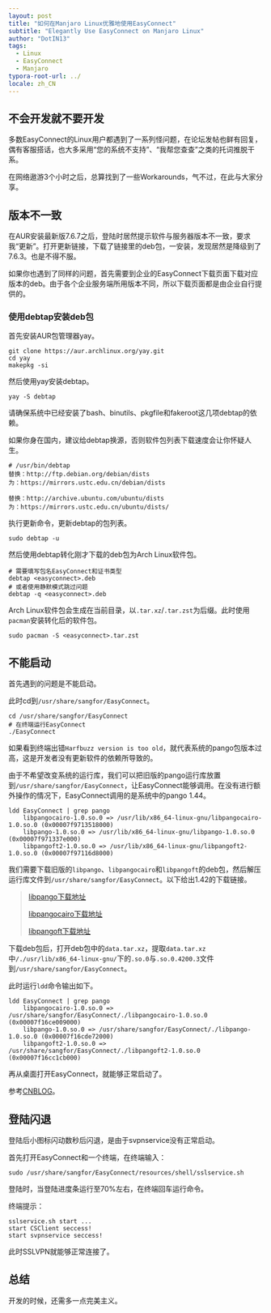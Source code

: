 ```yaml
---
layout: post
title: "如何在Manjaro Linux优雅地使用EasyConnect"
subtitle: "Elegantly Use EasyConnect on Manjaro Linux"
author: "DotIN13"
tags:
  - Linux
  - EasyConnect
  - Manjaro
typora-root-url: ../
locale: zh_CN
---
```


## 不会开发就不要开发

多数EasyConnect的Linux用户都遇到了一系列怪问题，在论坛发帖也鲜有回复，偶有客服搭话，也大多采用“您的系统不支持”、“我帮您查查”之类的托词推脱干系。

在网络遨游3个小时之后，总算找到了一些Workarounds，气不过，在此与大家分享。

## 版本不一致

在AUR安装最新版7.6.7之后，登陆时居然提示软件与服务器版本不一致，要求我“更新”。打开更新链接，下载了链接里的deb包，一安装，发现居然是降级到了7.6.3。也是不得不服。

如果你也遇到了同样的问题，首先需要到企业的EasyConnect下载页面下载对应版本的deb。由于各个企业服务端所用版本不同，所以下载页面都是由企业自行提供的。

### 使用debtap安装deb包

首先安装AUR包管理器yay。

```shell
git clone https://aur.archlinux.org/yay.git
cd yay
makepkg -si
```

然后使用yay安装debtap。

```shell
yay -S debtap
```

请确保系统中已经安装了bash、binutils、pkgfile和fakeroot这几项debtap的依赖。

如果你身在国内，建议给debtap换源，否则软件包列表下载速度会让你怀疑人生。

```
# /usr/bin/debtap
替换：http://ftp.debian.org/debian/dists
为：https://mirrors.ustc.edu.cn/debian/dists

替换：http://archive.ubuntu.com/ubuntu/dists
为：https://mirrors.ustc.edu.cn/ubuntu/dists/
```

执行更新命令，更新debtap的包列表。

```shell
sudo debtap -u
```

然后使用debtap转化刚才下载的deb包为Arch Linux软件包。

```shell
# 需要填写包名EasyConnect和证书类型
debtap <easyconnect>.deb
# 或者使用静默模式跳过问题
debtap -q <easyconnect>.deb
```

Arch Linux软件包会生成在当前目录，以`.tar.xz`/`.tar.zst`为后缀。此时使用`pacman`安装转化后的软件包。

```shell
sudo pacman -S <easyconnect>.tar.zst
```

## 不能启动

首先遇到的问题是不能启动。

此时cd到`/usr/share/sangfor/EasyConnect`。

```shell
cd /usr/share/sangfor/EasyConnect
# 在终端运行EasyConnect
./EasyConnect
```

如果看到终端出错`Harfbuzz version is too old`，就代表系统的pango包版本过高，这是开发者没有更新软件的依赖所导致的。

由于不希望改变系统的运行库，我们可以把旧版的pango运行库放置到`/usr/share/sangfor/EasyConnect`，让EasyConnect能够调用。在没有进行额外操作的情况下，EasyConnect调用的是系统中的pango 1.44。

```shell
ldd EasyConnect | grep pango
	libpangocairo-1.0.so.0 => /usr/lib/x86_64-linux-gnu/libpangocairo-1.0.so.0 (0x00007f9713518000)
	libpango-1.0.so.0 => /usr/lib/x86_64-linux-gnu/libpango-1.0.so.0 (0x00007f971337e000)
	libpangoft2-1.0.so.0 => /usr/lib/x86_64-linux-gnu/libpangoft2-1.0.so.0 (0x00007f97116d8000)
```

我们需要下载旧版的`libpango`、`libpangocairo`和`libpangoft`的deb包，然后解压运行库文件到`/usr/share/sangfor/EasyConnect`。以下给出1.42的下载链接。

> [libpango下载地址](https://packages.debian.org/buster/libpango-1.0-0)
>
> [libpangocairo下载地址](https://packages.debian.org/buster/libpangocairo-1.0-0)
>
> [libpangoft下载地址](https://packages.debian.org/buster/libpangoft2-1.0-0)

下载deb包后，打开deb包中的`data.tar.xz`，提取`data.tar.xz`中`/./usr/lib/x86_64-linux-gnu/`下的`.so.0`与`.so.0.4200.3`文件到`/usr/share/sangfor/EasyConnect`。

此时运行`ldd`命令输出如下。

```shell
ldd EasyConnect | grep pango
	libpangocairo-1.0.so.0 => /usr/share/sangfor/EasyConnect/./libpangocairo-1.0.so.0 (0x00007f16ce009000)
	libpango-1.0.so.0 => /usr/share/sangfor/EasyConnect/./libpango-1.0.so.0 (0x00007f16cde72000)
	libpangoft2-1.0.so.0 => /usr/share/sangfor/EasyConnect/./libpangoft2-1.0.so.0 (0x00007f16cc1cb000)
```

再从桌面打开EasyConnect，就能够正常启动了。

参考[CNBLOG](https://www.cnblogs.com/cocode/p/12890684.html)。

## 登陆闪退

登陆后小图标闪动数秒后闪退，是由于svpnservice没有正常启动。

首先打开EasyConnect和一个终端，在终端输入：

```shell
sudo /usr/share/sangfor/EasyConnect/resources/shell/sslservice.sh
```

登陆时，当登陆进度条运行至70%左右，在终端回车运行命令。

终端提示：

```shell
sslservice.sh start ...
start CSClient seccess!
start svpnservice seccess!
```

此时SSLVPN就能够正常连接了。

## 总结

开发的时候，还需多一点完美主义。